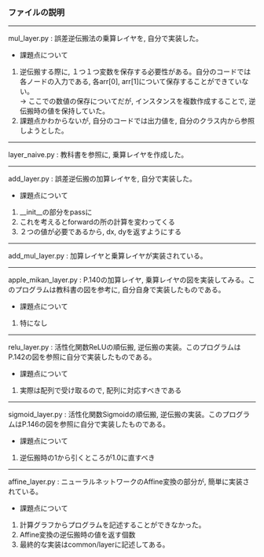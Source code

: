 ### ファイルの説明
---
mul_layer.py : 誤差逆伝搬法の乗算レイヤを, 自分で実装した。  
* 課題点について  
1. 逆伝搬する際に, １つ１つ変数を保存する必要性がある。自分のコードでは各ノードの入力である, 各arr[0], arr[1]について保存することができていない。   
 -> ここでの数値の保存についてだが, インスタンスを複数作成することで, 逆伝搬時の値を保持していた。  
2. 課題点かわからないが, 自分のコードでは出力値を, 自分のクラス内から参照しようとした。  

---
layer_naive.py : 教科書を参照に, 乗算レイヤを作成した。  

---
add_layer.py : 誤差逆伝搬の加算レイヤを, 自分で実装した。
* 課題点について
1. __init__の部分をpassに  
2. これを考えるとforwardの所の計算を変わってくる  
3. ２つの値が必要であるから, dx, dyを返すようにする  

---
add_mul_layer.py : 加算レイヤと乗算レイヤが実装されている。  

---
apple_mikan_layer.py : P.140の加算レイヤ, 乗算レイヤの図を実装してみる。このプログラムは教科書の図を参考に, 自分自身で実装したものである。  
* 課題点について
1. 特になし  

---
relu_layer.py : 活性化関数ReLUの順伝搬, 逆伝搬の実装。このプログラムはP.142の図を参照に自分で実装したものである。  
* 課題点について
1. 実際は配列で受け取るので, 配列に対応すべきである 

---
sigmoid_layer.py : 活性化関数Sigmoidの順伝搬, 逆伝搬の実装。このプログラムはP.146の図を参照に自分で実装したものである。  
* 課題点について  
1. 逆伝搬時の1から引くところが1.0に直すべき  

---
affine_layer.py : ニューラルネットワークのAffine変換の部分が, 簡単に実装されている。  
* 課題点について  
1. 計算グラフからプログラムを記述することができなかった。  
2. Affine変換の逆伝搬時の値を返す個数  
3. 最終的な実装はcommon/layerに記述してある。   
